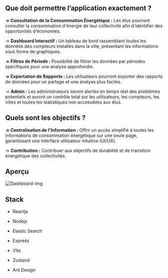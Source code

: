 ## Que doit permettre l’application exactement ?

**→ Consultation de la Consommation Énergétique :** Les élus pourront consulter la consommation d'énergie de leur collectivité afin d'identifier des opportunités d'économies.

→ **Dashboard Interactif :** Un tableau de bord rassemblant toutes les données des compteurs installés dans la ville, présentant les informations sous forme de graphiques.

**→ Filtres de Période :** Possibilité de filtrer les données par périodes spécifiques pour une analyse approfondie.

**→ Exportation de Rapports :** Les utilisateurs pourront exporter des rapports de données pour un partage et une analyse plus faciles.

→ **Admin :** Les administrateurs seront alertés en temps réel des problèmes potentiels et auront un contrôle total sur les utilisateurs, les compteurs, les villes et toutes les statistiques non accessibles aux élus.

## Quels sont les objectifs ?

**→ Centralisation de l'Information :** Offrir un accès simplifié à toutes les informations de consommation énergétique sur une seule page, garantissant une interface utilisateur intuitive (UI/UX).

→ **Contribution :** Contribuer aux objectifs de durabilité et de transition énergétique des collectivités.

## Aperçu

![Dashboard-img](https://github.com/user-attachments/assets/1a6d93fe-cd49-43ca-9dcf-48770bb6a10b)

## Stack
- Reactjs
- Nodejs
- Elastic Search

- Express
- Vite
- Zustand
- Ant Design



